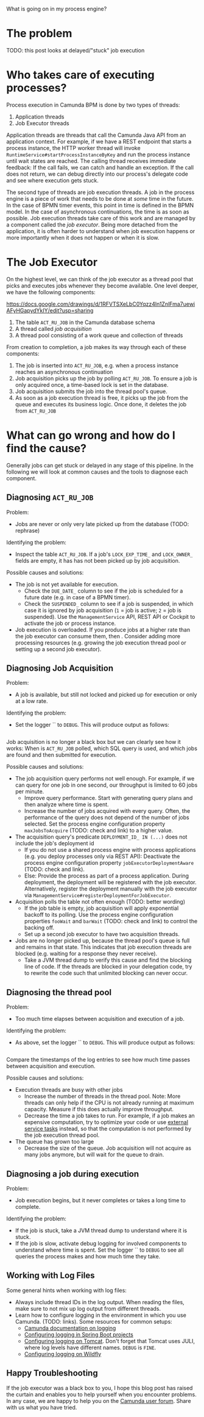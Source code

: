 What is going on in my process engine?

# The problem

TODO: this post looks at delayed/"stuck" job execution

# Who takes care of executing processes?

Process execution in Camunda BPM is done by two types of threads:

1. Application threads
2. Job Executor threads

Application threads are threads that call the Camunda Java API from an application context. For example, if we have a REST endpoint that starts a process instance, the HTTP worker thread will invoke `RuntimeService#startProcessInstanceByKey` and run the process instance until wait states are reached. The calling thread receives immediate feedback: If the call fails, we can catch and handle an exception. If the call does not return, we can debug directly into our process's delegate code and see where execution gets stuck.

The second type of threads are job execution threads. A job in the process engine is a piece of work that needs to be done at *some* time in the future. In the case of BPMN timer events, this point in time is defined in the BPMN model. In the case of asynchronous continuations, the time is as soon as possible. Job execution threads take care of this work and are managed by a component called the *job executor*. Being more detached from the application, it is often harder to understand when job execution happens or more importantly when it does not happen or when it is slow.

# The Job Executor

On the highest level, we can think of the job executor as a thread pool that picks and executes jobs whenever they become available. One level deeper, we have the following components:

<Bild von Job-Executor-Komponenten>

https://docs.google.com/drawings/d/1RFVTSXeLbC0Yqzz4ln1ZnlFma7uewiAFyHGapydYkIY/edit?usp=sharing

1. The table `ACT_RU_JOB` in the Camunda database schema
2. A thread called *job acquisition*
3. A thread pool consisting of a work queue and collection of threads

From creation to completion, a job makes its way through each of these components:

<Bild von Komponenten mit Lifecycle>

1. The job is inserted into `ACT_RU_JOB`, e.g. when a process instance reaches an asynchronous continuation
2. Job acquisition picks up the job by polling `ACT_RU_JOB`. To ensure a job is only acquired once, a time-based lock is set in the database.
3. Job acquisition submits the job into the thread pool's queue.
4. As soon as a job execution thread is free, it picks up the job from the queue and executes its business logic. Once done, it deletes the job from `ACT_RU_JOB`

# What can go wrong and how do I find the cause?

Generally jobs can get stuck or delayed in any stage of this pipeline. In the following we will look at common causes and the tools to diagnose each component.

## Diagnosing `ACT_RU_JOB`

Problem:

* Jobs are never or only very late picked up from the database (TODO: rephrase)

Identifying the problem:

* Inspect the table `ACT_RU_JOB`. If a job's `LOCK_EXP_TIME_` and `LOCK_OWNER_` fields are empty, it has has not been picked up by job acquisition.

Possible causes and solutions:

* The job is not yet available for execution.
  * Check the `DUE_DATE_` column to see if the job is scheduled for a future date (e.g. in case of a BPMN timer).
  * Check the `SUSPENDED_` column to see if a job is suspended, in which case it is ignored by job acquisition (`1` = job is active; `2` = job is suspended). Use the `ManagementService` API, REST API or Cockpit to activate the job or process instance.
* Job execution is overloaded. If you produce jobs at a higher rate than the job executor can consume them, then . Consider adding more processing resources (e.g. growing the job execution thread pool or setting up a second job executor).

## Diagnosing Job Acquisition

Problem:

* A job is available, but still not locked and picked up for execution or only at a low rate.

Identifying the problem:

* Set the logger `` to `DEBUG`. This will produce output as follows:

```

```

Job acquisition is no longer a black box but we can clearly see how it works: When is `ACT_RU_JOB` polled, which SQL query is used, and which jobs are found and then submitted for execution.

Possible causes and solutions:

* The job acquisition query performs not well enough. For example, if we can query for one job in one second, our throughput is limited to 60 jobs per minute.
  * Improve query performance. Start with generating query plans and then analyze where time is spent.
  * Increase the number of jobs acquired with every query. Often, the performance of the query does not depend of the number of jobs selected. Set the process engine configuration property `maxJobsToAcquire` (TODO: check and link) to a higher value.
* The acquisition query's predicate `DEPLOYMENT_ID_ IN (...)` does not include the job's deployment id
  * If you do not use a shared process engine with process applications (e.g. you deploy processes only via REST API): Deactivate the process engine configuration property `jobExecutorDeploymentAware` (TODO: check and link).
  * Else: Provide the process as part of a process application. During deployment, the deployment will be registered with the job executor. Alternatively, register the deployment manually with the job executor via `ManagementService#registerDeploymentForJobExecutor`.
* Acquisition polls the table not often enough (TODO: better wording)
  * If the job table is empty, job acquisition will apply exponential backoff to its polling. Use the process engine configuration properties `fooWait` and `barWait` (TODO: check and link) to control the backing off.
  * Set up a second job executor to have two acquisition threads.
* Jobs are no longer picked up, because the thread pool's queue is full and remains in that state. This indicates that job execution threads are blocked (e.g. waiting for a response they never receive).
  * Take a JVM thread dump to verify this cause and find the blocking line of code. If the threads are blocked in your delegation code, try to rewrite the code such that unlimited blocking can never occur.

## Diagnosing the thread pool

Problem:

* Too much time elapses between acquisition and execution of a job.

Identifying the problem:

* As above, set the logger `` to `DEBUG`. This will produce output as follows:

```
```

Compare the timestamps of the log entries to see how much time passes between acquisition and execution.

Possible causes and solutions:

* Execution threads are busy with other jobs
  * Increase the number of threads in the thread pool. Note: More threads can only help if the CPU is not already running at maximum capacity. Measure if this does actually improve throughput.
  * Decrease the time a job takes to run. For example, if a job makes an expensive computation, try to optimize your code or use [external service tasks]() instead, so that the computation is not performed by the job execution thread pool.
* The queue has grown too large
  * Decrease the size of the queue. Job acquisition will not acquire as many jobs anymore, but will wait for the queue to drain.

## Diagnosing a job during execution

Problem:

* Job execution begins, but it never completes or takes a long time to complete.

Identifying the problem:

* If the job is stuck, take a JVM thread dump to understand where it is stuck.
* If the job is slow, activate debug logging for involved components to understand where time is spent. Set the logger `` to `DEBUG` to see all queries the process makes and how much time they take.

## Working with Log Files

Some general hints when working with log files:

* Always include thread IDs in the log output. When reading the files, make sure to not mix up log output from different threads.
* Learn how to configure logging in the environment in which you use Camunda. (TODO: links). Some resources for common setups:
  * [Camunda documentation on logging]()
  * [Configuring logging in Spring Boot projects]()
  * [Configuring logging on Tomcat](). Don't forget that Tomcat uses JULI, where log levels have different names. `DEBUG` is `FINE`.
  * [Configuring logging on Wildfly]()

## Happy Troubleshooting

If the job executor was a black box to you, I hope this blog post has raised the curtain and enables you to help yourself when you encounter problems. In any case, we are happy to help you on the [Camunda user forum](). Share with us what you have tried.